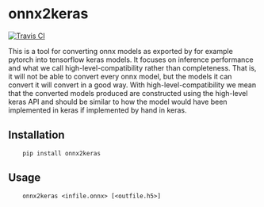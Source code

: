 # onnx2keras

[![Travis CI][travis-image]][travis-url]


[travis-image]: https://travis-ci.com/AxisCommunications/onnx2keras?branch=master
[travis-url]: https://travis-ci.com/AxisCommunications/onnx2keras

This is a tool for converting onnx models as exported by for example pytorch into tensorflow keras 
models. It focuses on inference performance and what we call high-level-compatibility rather than 
completeness. That is, it will not be able to convert every onnx model, but the models it can convert 
it will convert in a good way. With high-level-compatibility we mean that the converted models produced
are constructed using the high-level keras API and should be similar to how the model would have 
been implemented in keras if implemented by hand in keras.

Installation
------------
```
    pip install onnx2keras
```

Usage
-----
```
    onnx2keras <infile.onnx> [<outfile.h5>]
```


